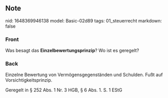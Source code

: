 ## Note
nid: 1648369946138
model: Basic-02d89
tags: 01_steuerrecht
markdown: false

### Front
Was besagt das <b>Einzelbewertungsprinzip</b>? Wo ist es geregelt?

### Back
Einzelne Bewertung von Vermögensgegenständen und Schulden. 
Fußt auf Vorsichtigkeitsprinzip.

Geregelt in § 252 Abs. 1 Nr. 3 HGB, § 6 Abs. 1. S. 1 EStG
